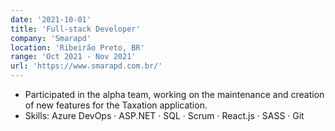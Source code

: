 ```yaml
---
date: '2021-10-01'
title: 'Full-stack Developer'
company: 'Smarapd'
location: 'Ribeirão Preto, BR'
range: 'Oct 2021 - Nov 2021'
url: 'https://www.smarapd.com.br/'
---
```


- Participated in the alpha team, working on the maintenance and creation of new features for the Taxation application.
- Skills: Azure DevOps · ASP.NET · SQL · Scrum · React.js · SASS · Git
